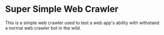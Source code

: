 # Super Simple Web Crawler

This is a simple web crawler used to test a web app's ability with withstand a normal web crawler bot in the wild.
